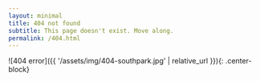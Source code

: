 ```yaml
---
layout: minimal
title: 404 not found
subtitle: This page doesn't exist. Move along.
permalink: /404.html
---
```


![404 error]({{ '/assets/img/404-southpark.jpg' | relative_url }}){: .center-block}
